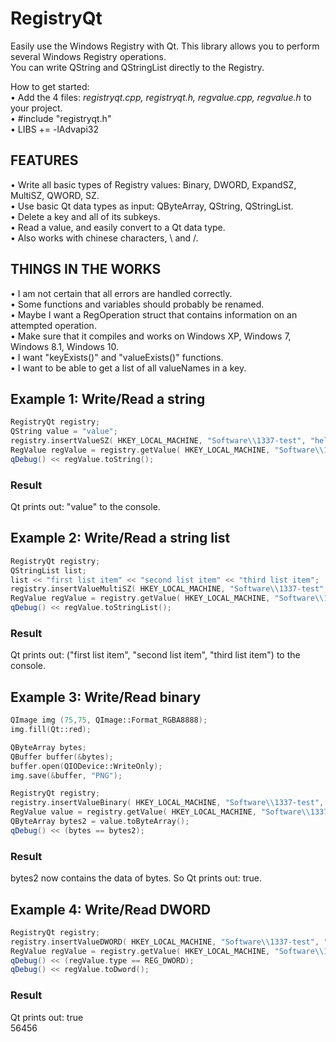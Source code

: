 # RegistryQt
Easily use the Windows Registry with Qt.
This library allows you to perform several Windows Registry operations.<br>
You can write QString and QStringList directly to the Registry.

How to get started:<br>
• Add the 4 files: *registryqt.cpp, registryqt.h, regvalue.cpp, regvalue.h* to your project.<br>
• \#include "registryqt.h"<br>
• LIBS += -lAdvapi32<br>

## FEATURES ##

• Write all basic types of Registry values: Binary, DWORD, ExpandSZ, MultiSZ, QWORD, SZ.<br>
• Use basic Qt data types as input: QByteArray, QString, QStringList.<br>
• Delete a key and all of its subkeys.<br>
• Read a value, and easily convert to a Qt data type.<br>
• Also works with chinese characters, \ and /.

## THINGS IN THE WORKS ##
• I am not certain that all errors are handled correctly.<br>
• Some functions and variables should probably be renamed.<br>
• Maybe I want a RegOperation struct that contains information on an attempted operation.<br>
• Make sure that it compiles and works on Windows XP, Windows 7, Windows 8.1, Windows 10.<br>
• I want "keyExists()" and "valueExists()" functions.<br>
• I want to be able to get a list of all valueNames in a key.<br>

## Example 1: Write/Read a string ##
```c++
RegistryQt registry;
QString value = "value";
registry.insertValueSZ( HKEY_LOCAL_MACHINE, "Software\\1337-test", "hello there", value);
RegValue regValue = registry.getValue( HKEY_LOCAL_MACHINE, "Software\\1337-test", "hello there");
qDebug() << regValue.toString();
```
### Result ###

Qt prints out: "value" to the console.

## Example 2: Write/Read a string list ##
```c++
RegistryQt registry;
QStringList list;
list << "first list item" << "second list item" << "third list item";
registry.insertValueMultiSZ( HKEY_LOCAL_MACHINE, "Software\\1337-test", "cool, a list", list);
RegValue regValue = registry.getValue( HKEY_LOCAL_MACHINE, "Software\\1337-test", "cool, a list");
qDebug() << regValue.toStringList();
```
### Result ###

Qt prints out: ("first list item", "second list item", "third list item") to the console.

## Example 3: Write/Read binary ##
```c++
QImage img (75,75, QImage::Format_RGBA8888);
img.fill(Qt::red);

QByteArray bytes;
QBuffer buffer(&bytes);
buffer.open(QIODevice::WriteOnly);
img.save(&buffer, "PNG");

RegistryQt registry;
registry.insertValueBinary( HKEY_LOCAL_MACHINE, "Software\\1337-test", "great", bytes);
RegValue value = registry.getValue( HKEY_LOCAL_MACHINE, "Software\\1337-test", "great");
QByteArray bytes2 = value.toByteArray();
qDebug() << (bytes == bytes2);
```
### Result ###

bytes2 now contains the data of bytes. So Qt prints out: true.

## Example 4: Write/Read DWORD ##
```c++
RegistryQt registry;
registry.insertValueDWORD( HKEY_LOCAL_MACHINE, "Software\\1337-test", "word", 56456);
RegValue regValue = registry.getValue( HKEY_LOCAL_MACHINE, "Software\\1337-test", "word");
qDebug() << (regValue.type == REG_DWORD);
qDebug() << regValue.toDword();
```

### Result ###

Qt prints out: true<br>
56456


